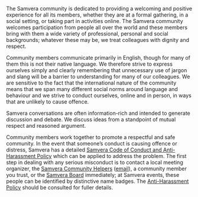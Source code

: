 The Samvera community is dedicated to providing a welcoming and positive experience for all its members, whether they are at a formal gathering, in a social setting, or taking part in activities online. The Samvera community welcomes participation from people all over the world and these members bring with them a wide variety of professional, personal and social backgrounds; whatever these may be, we treat colleagues with dignity and respect.

Community members communicate primarily in English, though for many of them this is not their native language. We therefore strive to express ourselves simply and clearly remembering that unnecessary use of jargon and slang will be a barrier to understanding for many of our colleagues. We are sensitive to the fact that the international nature of the community means that we span many different social norms around language and behaviour and we strive to conduct ourselves, online and in person, in ways that are unlikely to cause offence.

Samvera conversations are often information-rich and intended to generate discussion and debate. We discuss ideas from a standpoint of mutual respect and reasoned argument.

Community members work together to promote a respectful and safe community. In the event that someone’s conduct is causing offence or distress, Samvera has a detailed [Samvera Code of Conduct and Anti-Harassment Policy](https://samvera.atlassian.net/wiki/spaces/samvera/pages/405212316/Samvera+Code+of+Conduct+and+Anti-Harassment+Policy) which can be applied to address the problem. The first step in dealing with any serious misconduct is to contact a local meeting organizer, the [Samvera Community Helpers](https://samvera.atlassian.net/wiki/spaces/samvera/pages/405211681/Samvera+Community+Helpers) ([email](helpers@samvera.org)), a community member you trust, or the [Samvera Board](https://samvera.atlassian.net/wiki/spaces/samvera/pages/405210594/Samvera+Board+membership) immediately; at Samvera events, these people can be identified by distinctive name badges. The [Anti-Harassment Policy](https://samvera.atlassian.net/wiki/spaces/samvera/pages/405212316/Samvera+Code+of+Conduct+and+Anti-Harassment+Policy) should be consulted for fuller details.
